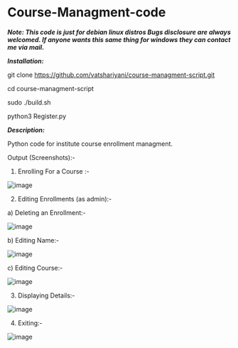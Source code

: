 # Course-Managment-code

***Note: This code is just for debian linux distros
Bugs disclosure are always welcomed.
If anyone wants this same thing for windows they can contact me via mail.***

***Installation:***

git clone https://github.com/vatshariyani/course-managment-script.git

cd course-managment-script

sudo ./build.sh

python3 Register.py

***Description:***

Python code for institute course enrollment managment.

Output (Screenshots):-
1.	Enrolling For a Course :-

![image](https://user-images.githubusercontent.com/62383230/159185749-ec8de85b-a93b-4eba-a48f-39e387796ded.png)

 
2.	 Editing Enrollments (as admin):-

a)	Deleting an Enrollment:-

![image](https://user-images.githubusercontent.com/62383230/159185795-8dcf0e59-e793-41e6-9d58-32f8724d6490.png)

 b)	Editing Name:-

![image](https://user-images.githubusercontent.com/62383230/159185798-dafd7653-ecd1-4dd3-9d0d-be9cacfa0969.png)

c)	Editing Course:-

![image](https://user-images.githubusercontent.com/62383230/159185967-156049b9-85a8-4778-b9f1-b69f3a375f20.png)
 

3.	Displaying Details:-

![image](https://user-images.githubusercontent.com/62383230/159185814-665c3697-15d4-4f77-8dc8-fcd77df6b733.png)

 

4.	Exiting:-

![image](https://user-images.githubusercontent.com/62383230/159185818-7aa2eab8-a47c-4d03-a329-d0a7d0bfa860.png)
